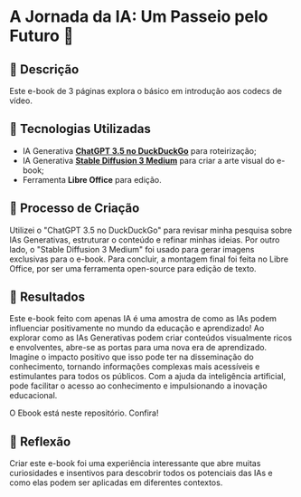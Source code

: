 # A Jornada da IA: Um Passeio pelo Futuro 🌌

## 📒 Descrição
Este e-book de 3 páginas explora o básico em introdução aos codecs de vídeo. 

## 🤖 Tecnologias Utilizadas
- IA Generativa **[ChatGPT 3.5 no DuckDuckGo](https://duckduckgo.com/?q=chat&ia=chat)** para roteirização;
- IA Generativa **[Stable Diffusion 3 Medium](https://huggingface.co/spaces/stabilityai/stable-diffusion-3-medium)** para criar a arte visual do e-book;
- Ferramenta **Libre Office** para edição.

## 🧐 Processo de Criação
Utilizei o "ChatGPT 3.5 no DuckDuckGo" para revisar minha pesquisa sobre IAs Generativas, estruturar o conteúdo e refinar minhas ideias. Por outro lado, o "Stable Diffusion 3 Medium" foi usado para gerar imagens exclusivas para o e-book. Para concluir, a montagem final foi feita no Libre Office, por ser uma ferramenta open-source para edição de texto.

## 🚀 Resultados
Este e-book feito com apenas IA é uma amostra de como as IAs podem influenciar positivamente no mundo da educação e aprendizado! Ao explorar como as IAs Generativas podem criar conteúdos visualmente ricos e envolventes, abre-se as portas para uma nova era de aprendizado. Imagine o impacto positivo que isso pode ter na disseminação do conhecimento, tornando informações complexas mais acessíveis e estimulantes para todos os públicos. Com a ajuda da inteligência artificial, pode facilitar o acesso ao conhecimento e impulsionando a inovação educacional.

O Ebook está neste repositório. Confira!

## 💭 Reflexão
Criar este e-book foi uma experiência interessante que abre muitas curiosidades e insentivos para descobrir todos os potenciais das IAs e como elas podem ser aplicadas em diferentes contextos.
